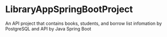 # LibraryAppSpringBootProject
An API project that contains books, students, and borrow list infomation by PostgreSQL and API by Java Spring Boot

